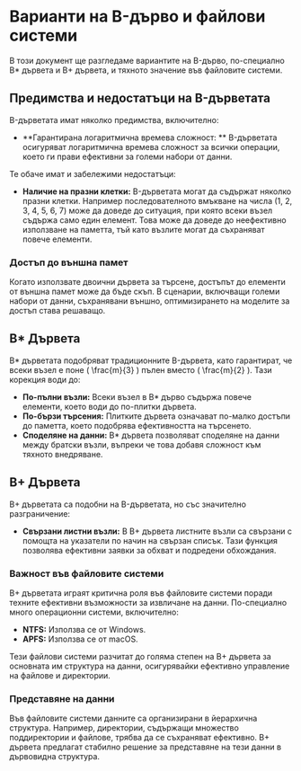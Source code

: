# Варианти на B-дърво и файлови системи

В този документ ще разгледаме вариантите на B-дърво, по-специално B* дървета и B+ дървета, и тяхното значение във файловите системи.

## Предимства и недостатъци на B-дърветата

B-дърветата имат няколко предимства, включително:

- **Гарантирана логаритмична времева сложност: ** B-дърветата осигуряват логаритмична времева сложност за всички операции, което ги прави ефективни за големи набори от данни.

Те обаче имат и забележими недостатъци:

- **Наличие на празни клетки:** B-дърветата могат да съдържат няколко празни клетки. Например последователното вмъкване на числа (1, 2, 3, 4, 5, 6, 7) може да доведе до ситуация, при която всеки възел съдържа само един елемент. Това може да доведе до неефективно използване на паметта, тъй като възлите могат да съхраняват повече елементи.

### Достъп до външна памет

Когато използвате двоични дървета за търсене, достъпът до елементи от външна памет може да бъде скъп. В сценарии, включващи големи набори от данни, съхранявани външно, оптимизирането на моделите за достъп става решаващо.

## B* Дървета

B* дърветата подобряват традиционните B-дървета, като гарантират, че всеки възел е поне \( \frac{m}{3} \) пълен вместо \( \frac{m}{2} \). Тази корекция води до:

- **По-пълни възли:** Всеки възел в B* дърво съдържа повече елементи, което води до по-плитки дървета.
- **По-бързи търсения:** Плитките дървета означават по-малко достъпи до паметта, което подобрява ефективността на търсенето.
- **Споделяне на данни:** B* дървета позволяват споделяне на данни между братски възли, въпреки че това добавя сложност към тяхното внедряване.

## B+ Дървета

B+ дърветата са подобни на B-дърветата, но със значително разграничение:

- **Свързани листни възли:** В B+ дървета листните възли са свързани с помощта на указатели по начин на свързан списък. Тази функция позволява ефективни заявки за обхват и подредени обхождания.

### Важност във файловите системи

B+ дърветата играят критична роля във файловите системи поради техните ефективни възможности за извличане на данни. По-специално много операционни системи, включително:

- **NTFS:** Използва се от Windows.
- **APFS:** Използва се от macOS.

Тези файлови системи разчитат до голяма степен на B+ дървета за основната им структура на данни, осигурявайки ефективно управление на файлове и директории.

### Представяне на данни

Във файловите системи данните са организирани в йерархична структура. Например, директории, съдържащи множество поддиректории и файлове, трябва да се съхраняват ефективно. B+ дървета предлагат стабилно решение за представяне на тези данни в дървовидна структура.
